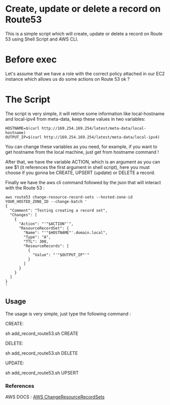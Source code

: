 # Create, update or delete a record on Route53

This is a simple script which will create, update or delete a record on Route 53 using Shell Script and AWS CLI.

# Before exec

Let's assume that we have a role with the correct policy attached in our EC2 instance which allows us do some actions on Route 53 ok ?

# The Script

The script is very simple, it will retrive some information like local-hostname and local-ipv4 from meta-data, keep these values in two variables:

```console
HOSTNAME=$(curl http://169.254.169.254/latest/meta-data/local-hostname)
OUTPUT_IP=$(curl http://169.254.169.254/latest/meta-data/local-ipv4)
```

You can change these variables as you need, for example, if you want to get hostname from the local machine, just get from hostname command !

After that, we have the variable ACTION, which is an argument as you can see $1 (it references the first argument in shell script), here you must choose if you gonna be CREATE, UPSERT (update) or DELETE a record.

Finally we have the aws cli command followed by the json that will interact with the Route 53 :

```console
aws route53 change-resource-record-sets --hosted-zone-id YOUR_HOSTED_ZONE_ID --change-batch '
{
  "Comment": "Testing creating a record set",
  "Changes": [
    {
      "Action": "'"$ACTION"'",
      "ResourceRecordSet": {
        "Name": "'"$HOSTNAME"'.domain.local",
        "Type": "A",
        "TTL": 300,
        "ResourceRecords": [
          {
            "Value": "'"$OUTPUT_IP"'"
          }
        ]
      }
    }
  ]
}
'
```

## Usage

The usage is very simple, just type the following command :

CREATE:

sh add_record_route53.sh CREATE

DELETE:

sh add_record_route53.sh DELETE

UPDATE:

sh add_record_route53.sh UPSERT

### References

AWS DOCS :  [AWS ChangeResourceRecordSets](https://docs.aws.amazon.com/Route53/latest/APIReference/API_ChangeResourceRecordSets.html)
